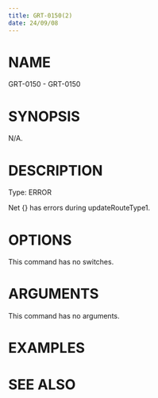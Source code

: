 ```yaml
---
title: GRT-0150(2)
date: 24/09/08
---
```


# NAME

GRT-0150 - GRT-0150

# SYNOPSIS

N/A.

# DESCRIPTION

Type: ERROR

Net {} has errors during updateRouteType1.

# OPTIONS

This command has no switches.

# ARGUMENTS

This command has no arguments.

# EXAMPLES

# SEE ALSO
